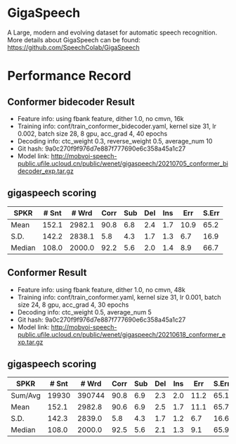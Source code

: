 # GigaSpeech
A Large, modern and evolving dataset for automatic speech recognition. More details about GigaSpeech can be found:  https://github.com/SpeechColab/GigaSpeech

# Performance Record

## Conformer bidecoder Result

* Feature info: using fbank feature, dither 1.0, no cmvn, 16k
* Training info: conf/train_conformer_bidecoder.yaml, kernel size 31, lr 0.002, batch size 28, 8 gpu, acc_grad 4, 40 epochs
* Decoding info: ctc_weight 0.3, reverse_weight 0.5, average_num 10
* Git hash: 9a0c270f9f976d7e887f777690e6c358a45a1c27
* Model link: http://mobvoi-speech-public.ufile.ucloud.cn/public/wenet/gigaspeech/20210705_conformer_bidecoder_exp.tar.gz

## gigaspeech scoring
| SPKR      | # Snt |  # Wrd | Corr | Sub | Del | Ins | Err  | S.Err |
|-----------|-------|--------|------|-----|-----|-----|------|-------|
| Mean      | 152.1 | 2982.1 | 90.8 | 6.8 | 2.4 | 1.7 | 10.9 | 65.2  |
| S.D.      | 142.2 | 2838.1 |  5.8 | 4.3 | 1.7 | 1.3 |  6.7 | 16.9  |
| Median    | 108.0 | 2000.0 | 92.2 | 5.6 | 2.0 | 1.4 |  8.9 | 66.7  |

## Conformer Result

* Feature info: using fbank feature, dither 1.0, no cmvn, 48k
* Training info: conf/train_conformer.yaml, kernel size 31, lr 0.001, batch size 24, 8 gpu, acc_grad 4, 30 epochs
* Decoding info: ctc_weight 0.5, average_num 5
* Git hash: 9a0c270f9f976d7e887f777690e6c358a45a1c27
* Model link: http://mobvoi-speech-public.ufile.ucloud.cn/public/wenet/gigaspeech/20210618_conformer_exp.tar.gz

## gigaspeech scoring

| SPKR          | # Snt |  # Wrd | Corr | Sub | Del | Ins | Err  | S.Err |
|---------------|-------|--------|------|-----|-----|-----|------|-------|
| Sum/Avg       | 19930 | 390744 | 90.8 | 6.9 | 2.3 | 2.0 | 11.2 | 65.1  |
| Mean          | 152.1 | 2982.8 | 90.6 | 6.9 | 2.5 | 1.7 | 11.1 | 65.7  |
| S.D.          | 142.3 | 2839.0 |  5.8 | 4.3 | 1.7 | 1.2 |  6.7 | 16.6  |
| Median        | 108.0 | 2000.0 | 92.5 | 5.6 | 2.1 | 1.3 |  9.1 | 65.9  |

